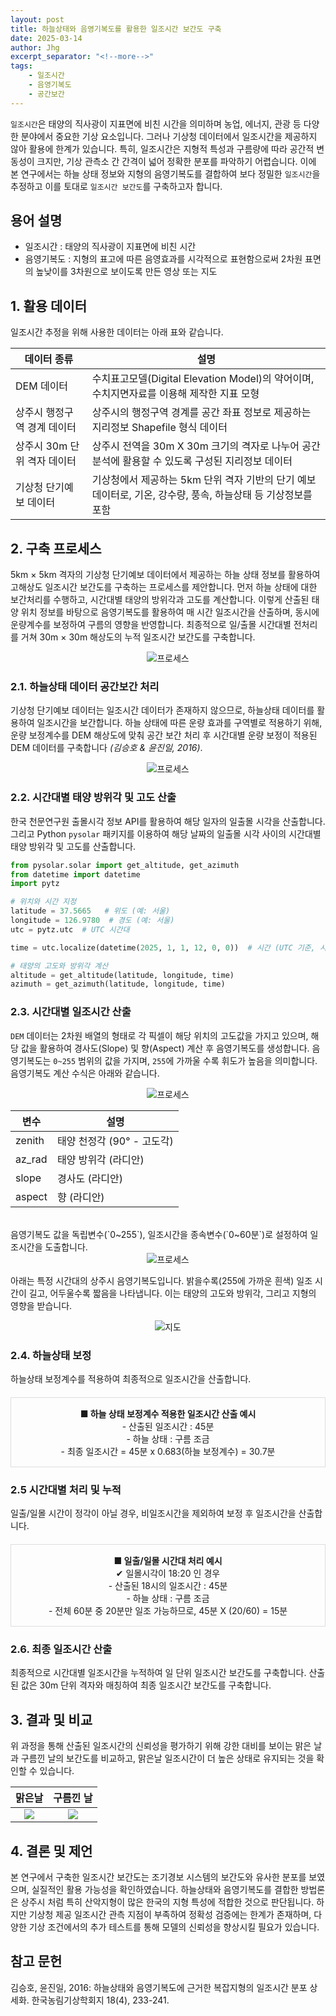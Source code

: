 ```yaml
---
layout: post
title: 하늘상태와 음영기복도를 활용한 일조시간 보간도 구축
date: 2025-03-14
author: Jhg
excerpt_separator: "<!--more-->"
tags:
    - 일조시간
    - 음영기복도
    - 공간보간
---
```


`일조시간`은 태양의 직사광이 지표면에 비친 시간을 의미하며 농업, 에너지, 관광 등 다양한 분야에서 중요한 기상 요소입니다. 그러나 기상청 데이터에서 일조시간을 제공하지 않아 활용에 한계가 있습니다. 특히, 일조시간은 지형적 특성과 구름량에 따라 공간적 변동성이 크지만, 기상 관측소 간 간격이 넓어 정확한 분포를 파악하기 어렵습니다. 이에 본 연구에서는 하늘 상태 정보와 지형의 음영기복도를 결합하여 보다 정밀한 `일조시간`을 추정하고 이를 토대로 `일조시간 보간도`를 구축하고자 합니다.
<!--more-->

## 용어 설명
- 일조시간 : 태양의 직사광이 지표면에 비친 시간
- 음영기복도 : 지형의 표고에 따른 음영효과를 시각적으로 표현함으로써 2차원 표면의 높낮이를 3차원으로 보이도록 만든 영상 또는 지도

## 1. 활용 데이터
일조시간 추정을 위해 사용한 데이터는 아래 표와 같습니다.

| 데이터 종류 | 설명 |
|-------------|------|
| DEM 데이터 | 수치표고모델(Digital Elevation Model)의 약어이며, 수치지면자료를 이용해 제작한 지표 모형 |
| 상주시 행정구역 경계 데이터 | 상주시의 행정구역 경계를 공간 좌표 정보로 제공하는 지리정보 Shapefile 형식 데이터 |
| 상주시 30m 단위 격자 데이터 | 상주시 전역을 30m X 30m 크기의 격자로 나누어 공간 분석에 활용할 수 있도록 구성된 지리정보 데이터  |
| 기상청 단기예보 데이터 | 기상청에서 제공하는 5km 단위 격자 기반의 단기 예보 데이터로, 기온, 강수량, 풍속, 하늘상태 등 기상정보를 포함|



## 2. 구축 프로세스
5km × 5km 격자의 기상청 단기예보 데이터에서 제공하는 하늘 상태 정보를 활용하여 고해상도 일조시간 보간도를 구축하는 프로세스를 제안합니다. 먼저 하늘 상태에 대한 보간처리를 수행하고, 시간대별 태양의 방위각과 고도를 계산합니다. 이렇게 산출된 태양 위치 정보를 바탕으로 음영기복도를 활용하여 매 시간 일조시간을 산출하며, 동시에 운량계수를 보정하여 구름의 영향을 반영합니다. 최종적으로 일/출몰 시간대별 전처리를 거쳐 30m × 30m 해상도의 누적 일조시간 보간도를 구축합니다.

<div style="text-align: center">
    <img src="../images/jhg/0304_process.png" style="width: auto; height: auto;" alt="프로세스">
</div>

### 2.1. 하늘상태 데이터 공간보간 처리
기상청 단기예보 데이터는 일조시간 데이터가 존재하지 않으므로, 하늘상태 데이터를 활용하여 일조시간을 보간합니다. 하늘 상태에 따른 운량 효과를 구역별로 적용하기 위해, 운량 보정계수를 DEM 해상도에 맞춰 공간 보간 처리 후 시간대별 운량 보정이 적용된 DEM 데이터를 구축합니다 *(김승호 & 윤진일, 2016)*.

<div style="text-align: center">
    <img src="../images/jhg/0304_process2.png" style="width: auto; height: auto;" alt="프로세스">
</div>

### 2.2. 시간대별 태양 방위각 및 고도 산출
한국 천문연구원 출몰시각 정보 API를 활용하여 해당 일자의 일출몰 시각을 산출합니다. 그리고 Python `pysolar` 패키지를 이용하여 해당 날짜의 일출몰 시각 사이의 시간대별 태양 방위각 및 고도를 산출합니다.

```python
from pysolar.solar import get_altitude, get_azimuth
from datetime import datetime
import pytz

# 위치와 시간 지정
latitude = 37.5665   # 위도 (예: 서울)
longitude = 126.9780  # 경도 (예: 서울)
utc = pytz.utc  # UTC 시간대

time = utc.localize(datetime(2025, 1, 1, 12, 0, 0))  # 시간 (UTC 기준, 시간대 추가)

# 태양의 고도와 방위각 계산
altitude = get_altitude(latitude, longitude, time)
azimuth = get_azimuth(latitude, longitude, time)
```

### 2.3. 시간대별 일조시간 산출
`DEM` 데이터는 2차원 배열의 형태로 각 픽셀이 해당 위치의 고도값을 가지고 있으며, 해당 값을 활용하여 경사도(Slope) 및 향(Aspect) 계산 후 음영기복도를 생성합니다. 음영기복도는 `0~255` 범위의 값을 가지며, `255`에 가까울 수록 휘도가 높음을 의미합니다. 음영기복도 계산 수식은 아래와 같습니다.

<div style="text-align: center">
    <img src="../images/jhg/0304_formula.png" style="width: auto; height: auto;" alt="프로세스">
</div>

| 변수 | 설명 |
|------|------|
| zenith | 태양 천정각 (90° - 고도각) |
| az_rad | 태양 방위각 (라디안) |
| slope | 경사도 (라디안) |
| aspect | 향 (라디안) |

<br>
음영기복도 값을 독립변수(`0~255`), 일조시간을 종속변수(`0~60분`)로 설정하여 일조시간을 도출합니다.

<div style="text-align: center">
    <img src="../images/jhg/0304_formula2.png" style="width: auto; height: auto;" alt="프로세스">
</div>

아래는 특정 시간대의 상주시 음영기복도입니다. 밝을수록(255에 가까운 흰색) 일조 시간이 길고, 어두울수록 짧음을 나타냅니다. 이는 태양의 고도와 방위각, 그리고 지형의 영향을 받습니다.

<div style="text-align: center">
    <img src="../images/jhg/0304_map.png" style="width: auto; height: auto;" alt="지도">
</div>

### 2.4. 하늘상태 보정
하늘상태 보정계수를 적용하여 최종적으로 일조시간을 산출합니다.

<div style="border: 1px solid #ddd; padding: 15px; text-align: center; margin: 20px 0;">
<strong> ■ 하늘 상태 보정계수 적용한 일조시간 산출 예시</strong><br>
- 산출된 일조시간 : 45분<br>
- 하늘 상태 : 구름 조금<br>
- 최종 일조시간 = 45분 x 0.683(하늘 보정계수) = 30.7분
</div>

### 2.5 시간대별 처리 및 누적
일출/일몰 시간이 정각이 아닐 경우, 비일조시간을 제외하여 보정 후 일조시간을 산출합니다.

<div style="border: 1px solid #ddd; padding: 15px; text-align: center; margin: 20px 0;">
<strong> ■ 일출/일몰 시간대 처리 예시 </strong><br>
✔ 일몰시각이 18:20 인 경우 <br>
- 산출된 18시의 일조시간 : 45분 <br>
- 하늘 상태 : 구름 조금<br>
- 전체 60분 중 20분만 일조 가능하므로, 45분 X (20/60) = 15분
</div>

### 2.6. 최종 일조시간 산출
최종적으로 시간대별 일조시간을 누적하여 일 단위 일조시간 보간도를 구축합니다. 산출된 값은 30m 단위 격자와 매칭하여 최종 일조시간 보간도를 구축합니다.

## 3. 결과 및 비교
위 과정을 통해 산출된 일조시간의 신뢰성을 평가하기 위해 강한 대비를 보이는 맑은 날과 구름낀 날의 보간도를 비교하고, 맑은날 일조시간이 더 높은 상태로 유지되는 것을 확인할 수 있습니다.


|맑은날|구름낀 날|
|:----:|:---:|
| <img src="../images/jhg/theimc_1.png" style="width: auto; height: auto;"> | <img src="../images/jhg/theimc_2.png" style="width: auto; height: auto;">  |

## 4. 결론 및 제언
본 연구에서 구축한 일조시간 보간도는 조기경보 시스템의 보간도와 유사한 분포를 보였으며, 실질적인 활용 가능성을 확인하였습니다. 하늘상태와 음영기복도를 결합한 방법론은 상주시 처럼 특히 산악지형이 많은 한국의 지형 특성에 적합한 것으로 판단됩니다. 하지만 기상청 제공 일조시간 관측 지점이 부족하여 정확성 검증에는 한계가 존재하며, 다양한 기상 조건에서의 추가 테스트를 통해 모델의 신뢰성을 향상시킬 필요가 있습니다.

## 참고 문헌
김승호, 윤진일, 2016: 하늘상태와 음영기복도에 근거한 복잡지형의 일조시간 분포 상세화. 한국농림기상학회지 18(4), 233-241.

